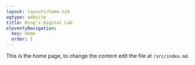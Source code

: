 ```yaml
---
layout: layouts/home.njk
ogtype: website
title: King's Digital Lab
eleventyNavigation:
  key: Home
  order: 1
---
```


This is the home page, to change the content edit the file at `/src/index.md`.
